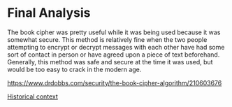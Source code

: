 # Final Analysis
The book cipher was pretty useful while it was being used because it was somewhat secure. This method is relatively fine when the two people attempting to encrypt or decrypt messages with each other have had some sort of contact in person or have agreed upon a piece of text beforehand. Generally, this method was safe and secure at the time it was used, but would be too easy to crack in the modern age. 

https://www.drdobbs.com/security/the-book-cipher-algorithm/210603676

[Historical context](https://github.com/EPHS-CyberSecurity-2020-Hour3/CipherProject/blob/Book_Cipher/book_historicalcontext.md)
